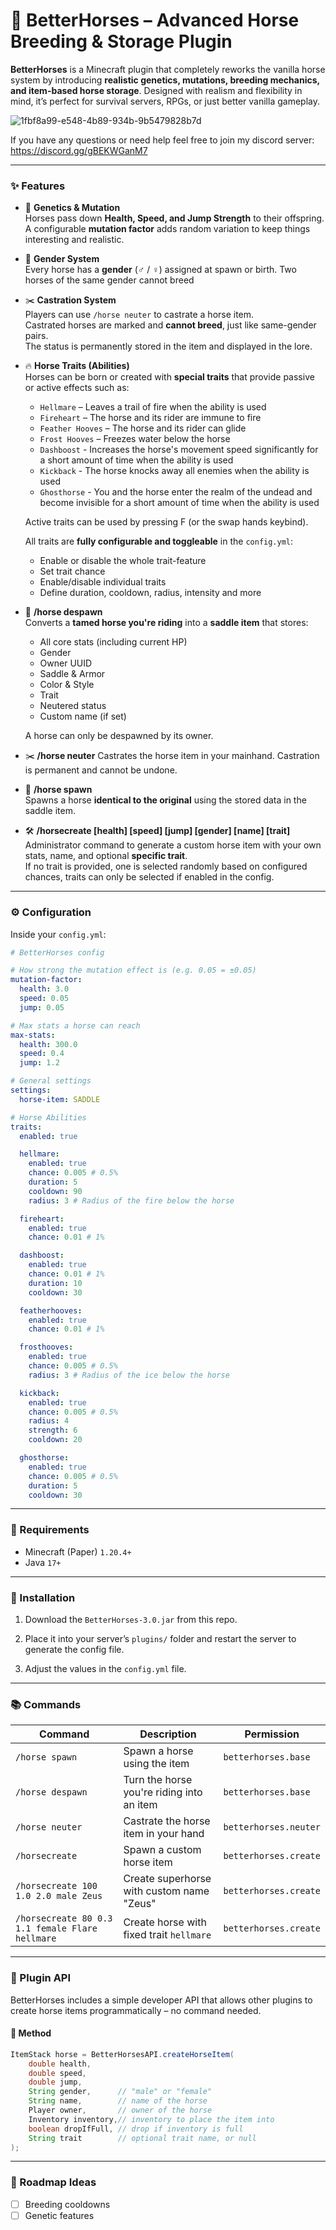 # 🐴 BetterHorses – Advanced Horse Breeding & Storage Plugin

**BetterHorses** is a Minecraft plugin that completely reworks the vanilla horse system by introducing **realistic genetics, mutations, breeding mechanics, and item-based horse storage**. Designed with realism and flexibility in mind, it’s perfect for survival servers, RPGs, or just better vanilla gameplay.

![1fbf8a99-e548-4b89-934b-9b5479828b7d](https://github.com/user-attachments/assets/45bc889b-419c-4bce-8957-99d857c79a00)

If you have any questions or need help feel free to join my discord server: https://discord.gg/gBEKWGanM7

---

### ✨ Features

- 🧬 **Genetics & Mutation**  
  Horses pass down **Health, Speed, and Jump Strength** to their offspring.  
  A configurable **mutation factor** adds random variation to keep things interesting and realistic.

- 👫 **Gender System**  
  Every horse has a **gender** (♂ / ♀) assigned at spawn or birth.
  Two horses of the same gender cannot breed

- ✂️ **Castration System**  
  Players can use `/horse neuter` to castrate a horse item.  
  Castrated horses are marked and **cannot breed**, just like same-gender pairs.  
  The status is permanently stored in the item and displayed in the lore.

- 🔥 **Horse Traits (Abilities)**  
  Horses can be born or created with **special traits** that provide passive or active effects such as:
  - `Hellmare` – Leaves a trail of fire when the ability is used
  - `Fireheart` – The horse and its rider are immune to fire
  - `Feather Hooves` – The horse and its rider can glide
  - `Frost Hooves` – Freezes water below the horse
  - `Dashboost` - Increases the horse's movement speed significantly for a short amount of time when the ability is used
  - `Kickback` - The horse knocks away all enemies when the ability is used
  - `Ghosthorse` - You and the horse enter the realm of the undead and become invisible for a short amount of time when the ability is used

  Active traits can be used by pressing F (or the swap hands keybind).
  
  All traits are **fully configurable and toggleable** in the `config.yml`:
  - Enable or disable the whole trait-feature
  - Set trait chance
  - Enable/disable individual traits
  - Define duration, cooldown, radius, intensity and more

- 🎒 **/horse despawn**  
  Converts a **tamed horse you're riding** into a **saddle item** that stores:
  - All core stats (including current HP)
  - Gender
  - Owner UUID
  - Saddle & Armor
  - Color & Style
  - Trait
  - Neutered status
  - Custom name (if set)
    
  A horse can only be despawned by its owner.

- ✂️ **/horse neuter**
  Castrates the horse item in your mainhand. Castration is permanent and cannot be undone. 

- 🧲 **/horse spawn**  
  Spawns a horse **identical to the original** using the stored data in the saddle item.

- 🛠 **/horsecreate [health] [speed] [jump] [gender] [name] [trait]**  
  Administrator command to generate a custom horse item with your own stats, name, and optional **specific trait**.  
  If no trait is provided, one is selected randomly based on configured chances, traits can only be selected if enabled in the config.  

---

### ⚙️ Configuration

Inside your `config.yml`:

```yaml
# BetterHorses config

# How strong the mutation effect is (e.g. 0.05 = ±0.05)
mutation-factor:
  health: 3.0
  speed: 0.05
  jump: 0.05

# Max stats a horse can reach
max-stats:
  health: 300.0
  speed: 0.4
  jump: 1.2

# General settings
settings:
  horse-item: SADDLE

# Horse Abilities
traits:
  enabled: true

  hellmare:
    enabled: true
    chance: 0.005 # 0.5%
    duration: 5
    cooldown: 90
    radius: 3 # Radius of the fire below the horse

  fireheart:
    enabled: true
    chance: 0.01 # 1%

  dashboost:
    enabled: true
    chance: 0.01 # 1%
    duration: 10
    cooldown: 30

  featherhooves:
    enabled: true
    chance: 0.01 # 1%

  frosthooves:
    enabled: true
    chance: 0.005 # 0.5%
    radius: 3 # Radius of the ice below the horse

  kickback:
    enabled: true
    chance: 0.005 # 0.5%
    radius: 4
    strength: 6
    cooldown: 20

  ghosthorse:
    enabled: true
    chance: 0.005 # 0.5%
    duration: 5
    cooldown: 30
```

---

### 🧩 Requirements

- Minecraft (Paper) `1.20.4+`
- Java `17+`

---

### 🚀 Installation

1. Download the `BetterHorses-3.0.jar` from this repo.

2. Place it into your server’s `plugins/` folder and restart the server to generate the config file.

3. Adjust the values in the `config.yml` file.

---

### 📚 Commands

| Command                                  | Description                                 | Permission                          |
|------------------------------------------|---------------------------------------------|-------------------------------------|
| `/horse spawn`                           | Spawn a horse using the item                | `betterhorses.base`                |
| `/horse despawn`                         | Turn the horse you're riding into an item   | `betterhorses.base`              |
| `/horse neuter`                          | Castrate the horse item in your hand        | `betterhorses.neuter`               |
| `/horsecreate`                           | Spawn a custom horse item                   | `betterhorses.create`               |
| `/horsecreate 100 1.0 2.0 male Zeus`     | Create superhorse with custom name "Zeus"   | `betterhorses.create`               |
| `/horsecreate 80 0.3 1.1 female Flare hellmare` | Create horse with fixed trait `hellmare` | `betterhorses.create`               |

---

### 🧠 Plugin API

BetterHorses includes a simple developer API that allows other plugins to create horse items programmatically – no command needed.

#### 🔧 Method

```java
ItemStack horse = BetterHorsesAPI.createHorseItem(
    double health,
    double speed,
    double jump, 
    String gender,      // "male" or "female"
    String name,        // name of the horse
    Player owner,       // owner of the horse
    Inventory inventory,// inventory to place the item into
    boolean dropIfFull, // drop if inventory is full
    String trait        // optional trait name, or null
);
```

---

### 📌 Roadmap Ideas

- [ ] Breeding cooldowns
- [ ] Genetic features
